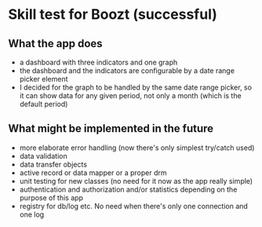 # Skill test for Boozt (successful)
## What the app does

- a dashboard with three indicators and one graph
- the dashboard and the indicators are configurable by a date range picker element
- I decided for the graph to be handled by the same date range picker, so it can show data for any given period, not only a month (which is the default period) 

## What might be implemented in the future
- more elaborate error handling (now there's only simplest try/catch used)
- data validation
- data transfer objects
- active record or data mapper or a proper drm
- unit testing for new classes (no need for it now as the app really simple)
- authentication and authorization and/or statistics depending on the purpose of this app
- registry for db/log etc. No need when there's only one connection and one log
